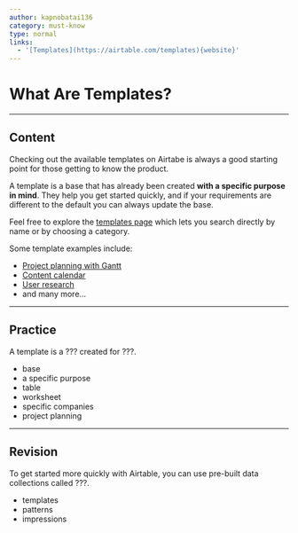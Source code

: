 ```yaml
---
author: kapnobatai136
category: must-know
type: normal
links:
  - '[Templates](https://airtable.com/templates){website}'
---
```


# What Are Templates?


---

## Content

Checking out the available templates on Airtabe is always a good starting point for those getting to know the product.

A template is a base that has already been created **with a specific purpose in mind**. They help you get started quickly, and if your requirements are different to the default you can always update the base.

Feel free to explore the [templates page](https://airtable.com/templates) which lets you search directly by name or by choosing a category.

Some template examples include:

* [Project planning with Gantt](https://airtable.com/templates/project-management/exptRCzoncS1Sjsf0/project-planning-with-gantt)
* [Content calendar](https://airtable.com/templates/featured/exp3FNmOkdHZvprXB/content-calendar)
* [User research](https://airtable.com/templates/featured/expwA47rLvwTu3SiF/user-research)
* and many more...


---

## Practice

A template is a ??? created for ???.

* base
* a specific purpose
* table
* worksheet
* specific companies
* project planning


---

## Revision

To get started more quickly with Airtable, you can use pre-built data collections called ???.

* templates
* patterns
* impressions

